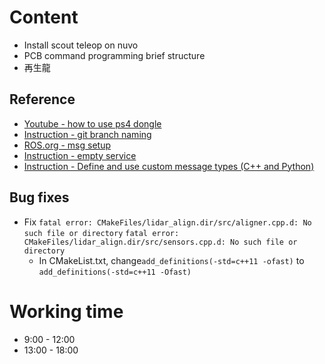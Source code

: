 # Content  
- Install scout teleop on nuvo
- PCB command programming brief structure
- 再生龍
## Reference
- [Youtube - how to use ps4 dongle](https://www.youtube.com/watch?v=vTgwCX1TK1c)
- [Instruction - git branch naming](https://blog.kkbruce.net/2016/03/git-branch-naming-best-practices.html)
- [ROS.org - msg setup](http://wiki.ros.org/msg)
- [Instruction - empty service](https://qiita.com/hoshianaaa/items/74b0ffbcbf97f4938a4d)
- [Instruction - Define and use custom message types (C++ and Python)](https://people.eng.unimelb.edu.au/pbeuchat/asclinic/software/ros_define_and_use_custom_message_types.html)
## Bug fixes  
- Fix ```fatal error: CMakeFiles/lidar_align.dir/src/aligner.cpp.d: No such file or directory``` ```fatal error: CMakeFiles/lidar_align.dir/src/sensors.cpp.d: No such file or directory```
	- In CMakeList.txt, change```add_definitions(-std=c++11 -ofast)``` to ```add_definitions(-std=c++11 -Ofast)```
# Working time  
- 9:00 - 12:00   
- 13:00 - 18:00